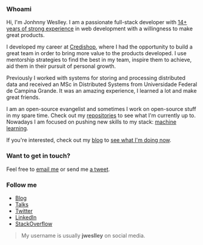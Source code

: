 ### Whoami

Hi, I'm Jonhnny Weslley. I am a passionate full-stack developer with [14+ years of strong experience](https://jonhnnyweslley.net/resume) in web development with a willingness to make great products.

I developed my career at [Credishop][], where I had the opportunity to build a great team in order to bring more value to the products developed. I use mentorship strategies to find the best in my team, inspire them to achieve, aid them in their pursuit of personal growth.

Previously I worked with systems for storing and processing distributed data and received an MSc in Distributed Systems from Universidade Federal de Campina Grande. It was an amazing experience, I learned a lot and make great friends.

I am an open-source evangelist and sometimes I work on open-source stuff in my spare time. Check out my [repositories][] to see what I'm currently up to. Nowadays I am focused on pushing new skills to my stack: [machine learning][].

If you're interested, check out my [blog][] to [see what I'm doing now](https://jonhnnyweslley.net/now).

### Want to get in touch?

Feel free to [email me][email] or send me [a tweet][Twitter].

### Follow me

- [Blog][]
- [Talks][]
- [Twitter][]
- [LinkedIn][]
- [StackOverflow](https://stackoverflow.com/users/143665/jonhnny-weslley)

> My username is usually **jweslley** on social media.

[blog]: https://jonhnnyweslley.net/blog "Visit my blog"
[talks]: https://jonhnnyweslley.net/talks "Check out my talks"
[Credishop]: http://www.credishop.com.br/
[repositories]: https://github.com/jweslley?tab=repositories "Follow my GitHub to see what I'm currently up to"
[GitLab]: http://gitlab.com/jweslley "Follow my GitLab to see what I'm currently up to"
[LinkedIn]: http://www.linkedin.com/in/jweslley "See my LinkedIn profile"
[Twitter]: https://twitter.com/jweslley "Tweet me!"
[StackOverflow]: https://stackoverflow.com/users/143665/jonhnny-weslley  "See my StackOverflow profile"
[email]: mailto:jw@jonhnnyweslley.net "Send me an email"
[Quora]: https://www.quora.com/profile/Jonhnny-Weslley "See my Quora profile"
[machine learning]: https://datacamp.com/profile/jweslley
